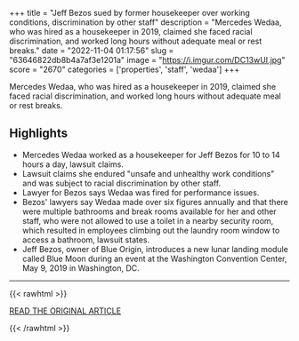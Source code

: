 +++
title = "Jeff Bezos sued by former housekeeper over working conditions, discrimination by other staff"
description = "Mercedes Wedaa, who was hired as a housekeeper in 2019, claimed she faced racial discrimination, and worked long hours without adequate meal or rest breaks."
date = "2022-11-04 01:17:56"
slug = "63646822db8b4a7af3e1201a"
image = "https://i.imgur.com/DC13wUI.jpg"
score = "2670"
categories = ['properties', 'staff', 'wedaa']
+++

Mercedes Wedaa, who was hired as a housekeeper in 2019, claimed she faced racial discrimination, and worked long hours without adequate meal or rest breaks.

## Highlights

- Mercedes Wedaa worked as a housekeeper for Jeff Bezos for 10 to 14 hours a day, lawsuit claims.
- Lawsuit claims she endured "unsafe and unhealthy work conditions" and was subject to racial discrimination by other staff.
- Lawyer for Bezos says Wedaa was fired for performance issues.
- Bezos' lawyers say Wedaa made over six figures annually and that there were multiple bathrooms and break rooms available for her and other staff, who were not allowed to use a toilet in a nearby security room, which resulted in employees climbing out the laundry room window to access a bathroom, lawsuit states.
- Jeff Bezos, owner of Blue Origin, introduces a new lunar landing module called Blue Moon during an event at the Washington Convention Center, May 9, 2019 in Washington, DC.

---

{{< rawhtml >}}
  <p class="article-category">
    <a target="_blank" href="https://www.cnbc.com/2022/11/03/amazon-founder-jeff-bezos-sued-by-former-housekeeper.html">READ THE ORIGINAL ARTICLE</a>
  </p>
{{< /rawhtml >}}
